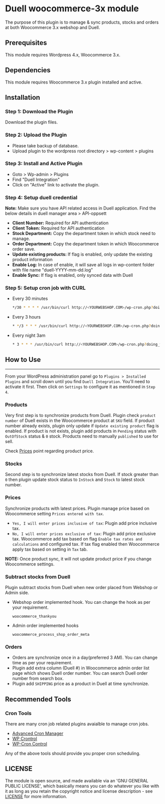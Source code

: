 Duell woocommerce-3x module
=====================

The purpose of this plugin is to manage & sync products, stocks and orders at both Woocommerce 3.x webshop and Duell. 

Prerequisites
-------------

This module requires Wordpress 4.x,  Woocommerce 3.x.

Dependencies
-------------

This module requires Woocommerce 3.x plugin installed and active.

Installation
------------

### Step 1: Download the Plugin

Download the plugin files.

### Step 2: Upload the Plugin

* Please take backup of database. 
* Upload plugin to the wordpress root directory > wp-content > plugins 

### Step 3: Install and Active Plugin

* Goto > Wp-admin > Plugins
* Find "Duell Integration" 
* Click on "Active" link to activate the plugin.

### Step 4: Setup duell credential

**Note:** Make sure you have API related access in Duell application. Find the below details in duell manager area > API-oppsett 

* **Client Number:** Required for API authentication
* **Client Token:** Required for API authentication
* **Stock Department:** Copy the department token in which stock need to manage.
* **Order Department:** Copy the department token in which Woocommerce order save.
* **Update existing products:** If flag is enabled, only update the existing product information
* **Enable Log:** In case of enable, it will save all logs in wp-content folder with file name  "duell-YYYY-mm-dd.log"
* **Enable Sync:** If flag is enabled, only synced data with Duell

### Step 5: Setup cron job with CURL

* Every 30 minutes

  ```bash
  */30 * * * * /usr/bin/curl http://<YOURWEBSHOP.COM>/wp-cron.php?doing_wp_cron >/dev/null 2>&1
  ```
  
* Every 3 hours

  ```bash
  * */3 * * * /usr/bin/curl http://<YOURWEBSHOP.COM>/wp-cron.php?doing_wp_cron >/dev/null 2>&1
  ```
* Every night 3am

  ```bash
  * 3 * * * /usr/bin/curl http://<YOURWEBSHOP.COM>/wp-cron.php?doing_wp_cron >/dev/null 2>&1
  ```
 
## How to Use
-------
From your WordPress administration panel go to `Plugins > Installed Plugins` and scroll down until you find `Duell Integration`. You'll need to activate it first. Then click on `Settings` to configure it as mentioned in `Step 4`.

### Products

Very first step is to synchronize products from Duell. Plugin check `product number` of Duell exists in the Woocommerce product at `SKU` field. If product number already exists, plugin only update if `Update existing product` flag is enabled. If product is not exists, plugin add products in `Pending` status with `OutOfStock` status & `0` stock. Products need to manually `published` to use for sell.

Check [Prices](#prices) point regarding product price.

### Stocks

Second step is to synchronize latest stocks from Duell. If stock greater than `0` then plugin update stock status to `InStock` and `Stock` to latest stock number.

### Prices

Synchronize products with latest prices. Plugin manage price based on Woocommerce setting `Prices entered with tax`.
  
  * `Yes, I will enter prices inclusive of tax`: Plugin add price inclusive tax.
  * `No, I will enter prices exclusive of tax`: Plugin add price exclusive tax. Woocommerce add tax based on flag `Enable tax rates and calculations` and configured tax. If tax flag enabled then Woocommerce apply tax based on setting in `Tax` tab.

**NOTE:** Once product sync, it will not update product price if you change Woocommerce settings.

### Subtract stocks from Duell

Plugin subtract stocks from Duell when new order placed from Webshop or Admin side.   


* Webshop order implemented hook. You can change the hook as per your requirement.

  `woocommerce_thankyou`
  
* Admin order implemented hooks

  `woocommerce_process_shop_order_meta`

### Orders

* Orders are synchronize once in a day(preferred 3 AM). You can change time as per your requirement. 
* Plugin add extra column (Duell #) in Woocommerce admin order list page which shows Duell order number. You can search Duell order number from search box.
* Plugin add `SHIPPING` price as a product in Duell at time synchronize.


Recommended Tools
-------

### Cron Tools

There are many cron job related plugins avaialble to manage cron jobs.

* [Advanced Cron Manager](https://wordpress.org/plugins/advanced-cron-manager/)
* [WP Crontrol](https://wordpress.org/plugins/wp-crontrol/)
* [WP-Cron Control](https://wordpress.org/plugins/wp-cron-control/)

Any of the above tools should provide you proper cron scheduling.

LICENSE
-------

The module is open source, and made available via an 'GNU GENERAL PUBLIC LICENSE', which basically means you can do whatever you like with it as long as you retain the copyright notice and license description - see [LICENSE](../master/LICENSE) for more information.



